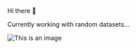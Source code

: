 Hi there 👋

Currently working with random datasets...

![This is an image](https://www.charterglobal.com/wp-content/uploads/2019/01/o1920108014140002018.gif)
